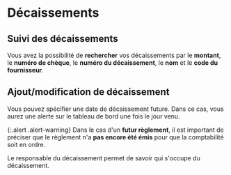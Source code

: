 # Décaissements  

## Suivi des décaissements 
Vous avez la possibilité de **rechercher** vos décaissements par le **montant**, le **numéro de chèque**, le **numéro du décaissement**, le **nom** et le **code du fournisseur**.

## Ajout/modification de décaissement 
Vous pouvez spécifier une date de décaissement future.
Dans ce cas, vous aurez une alerte sur le tableau de bord une fois le jour venu.

{:.alert .alert-warning}
Dans le cas d'un **futur règlement**, il est important de préciser que le règlement n'a **pas encore été émis** pour que la comptabilité soit en ordre.

Le responsable du décaissement permet de savoir qui s'occupe du décaissement.

